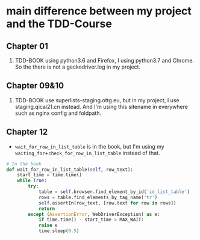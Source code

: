 # main difference between my project and the TDD-Course

## Chapter 01

1. TDD-BOOK using python3.6 and Firefox, I using python3.7 and Chrome. So the there is not a geckodriver.log in my project.

## Chapter 09&10

1. TDD-BOOK use superlists-staging.ottg.eu, but in my project, I use staging.qicai21.cn instead. And I'm using this sitename in everywhere such as nginx config and foldpath.

## Chapter 12

- `wait_for_row_in_list_table` is in the book, but I'm using my `waiting_for`+`check_for_row_in_list_table` instead of that.

```python
# In the book
def wait_for_row_in_list_table(self, row_text):
	start_time = time.time()
	while True:
		try:
			table = self.browser.find_element_by_id('id_list_table')
			rows = table.find_elements_by_tag_name('tr')
			self.assertIn(row_text, [row.text for row in rows])
			return
		except (AssertionError, WebDriverException) as e:
			if time.time() - start_time > MAX_WAIT:
			raise e
			time.sleep(0.5)

```

